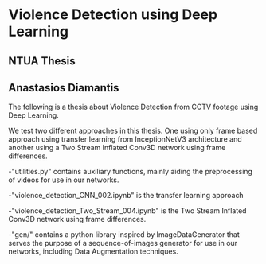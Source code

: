 # Violence Detection using Deep Learning
## NTUA Thesis  
## Anastasios Diamantis

The following is a thesis about Violence Detection from CCTV footage using Deep Learning.

We test two different approaches in this thesis. One using only frame based approach using transfer learning from InceptionNetV3 architecture
and another using a Two Stream Inflated Conv3D network using frame differences.

-"utilities.py" contains auxiliary functions, mainly aiding the preprocessing of videos for use in our networks.

-"violence_detection_CNN_002.ipynb" is the transfer learning approach

-"violence_detection_Two_Stream_004.ipynb" is the Two Stream Inflated Conv3D network using frame differences.

-"gen/" contains a python library inspired by ImageDataGenerator that serves the purpose of a sequence-of-images generator for use in our networks, including Data Augmentation techniques. 
